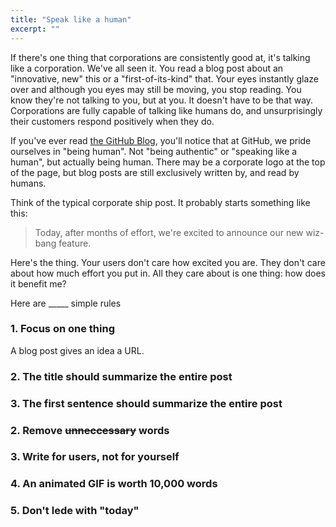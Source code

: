 ```yaml
---
title: "Speak like a human"
excerpt: ""
---
```



If there's one thing that corporations are consistently good at, it's talking like a corporation. We've all seen it. You read a blog post about an "innovative, new" this or a "first-of-its-kind" that. Your eyes instantly glaze over and although you eyes may still be moving, you stop reading. You know they're not talking to you, but at you. It doesn't have to be that way. Corporations are fully capable of talking like humans do, and unsurprisingly their customers respond positively when they do.

If you've ever read [the GitHub Blog](https://github.com/blog), you'll notice that at GitHub, we pride ourselves in "being human". Not "being authentic" or "speaking like a human", but actually being human. There may be a corporate logo at the top of the page, but blog posts are still exclusively written by, and read by humans.

Think of the typical corporate ship post. It probably starts something like this:

> Today, after months of effort, we're excited to announce our new wiz-bang feature.

Here's the thing. Your users don't care how excited you are. They don't care about how much effort you put in. All they care about is one thing: how does it benefit me?

Here are _____ simple rules

### 1. Focus on one thing

A blog post gives an idea a URL. 

### 2. The title should summarize the entire post

### 3. The first sentence should summarize the entire post


### 2. Remove ~~unneccessary~~ words

### 3. Write for users, not for yourself

### 4. An animated GIF is worth 10,000 words

### 5. Don't lede with "today"
